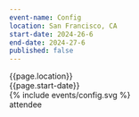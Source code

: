 ```yaml
---
event-name: Config
location: San Francisco, CA
start-date: 2024-26-6
end-date: 2024-27-6
published: false
---
```

<!-- TODO add these classes to parent: align-bottom grid-x -->
<div class="grid-x cell">
  <div class="detailing cell grid-x align-justify">
    <div class="cell shrink">{{page.location}}</div>
    <div class="cell shrink">{{page.start-date}}</div>
  </div>
  <div class="cell logo-wrapper">
    {% include events/config.svg %}
  </div>
  <div class="cell type-label">attendee</div>
</div>

